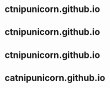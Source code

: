 # ctnipunicorn.github.io
# ctnipunicorn.github.io
# ctnipunicorn.github.io
# catnipunicorn.github.io
